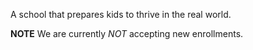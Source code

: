 A school that prepares kids to thrive in the real world.

**NOTE** We are currently *NOT* accepting new enrollments.
